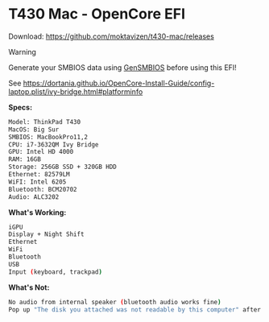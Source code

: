 # T430 Mac - OpenCore EFI

Download: https://github.com/moktavizen/t430-mac/releases

> [!WARNING]  
> Generate your SMBIOS data using [GenSMBIOS](https://github.com/corpnewt/GenSMBIOS) before using this EFI!
> 
> See https://dortania.github.io/OpenCore-Install-Guide/config-laptop.plist/ivy-bridge.html#platforminfo

**Specs:**

```bash
Model: ThinkPad T430  
MacOS: Big Sur  
SMBIOS: MacBookPro11,2  
CPU: i7-3632QM Ivy Bridge  
GPU: Intel HD 4000  
RAM: 16GB  
Storage: 256GB SSD + 320GB HDD  
Ethernet: 82579LM  
WiFI: Intel 6205  
Bluetooth: BCM20702  
Audio: ALC3202
```

**What's Working:**

```bash
iGPU  
Display + Night Shift  
Ethernet  
WiFi  
Bluetooth  
USB  
Input (keyboard, trackpad)
```

**What's Not:**

```bash
No audio from internal speaker (bluetooth audio works fine)  
Pop up "The disk you attached was not readable by this computer" after every start/boot
```
